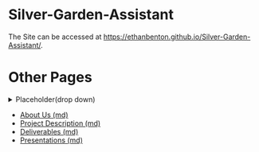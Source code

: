 # Silver-Garden-Assistant

 The Site can be accessed at 
 <https://ethanbenton.github.io/Silver-Garden-Assistant/>.

 # Other Pages

<details>
  <summary>Placeholder(drop down)</summary>

    idk how links work here

</details>

  - [About Us (md)](about_us)
  - [Project Description (md)](Project_Description)
  - [Deliverables (md)](Deliverables)
  - [Presentations (md)](presentations)
  
